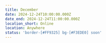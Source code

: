 ```yaml
---
title: December
date: 2024-12-24T10:00:00.000Z
date_end: 2024-12-24T11:00:00.000Z
location_short: Online
location: Anywhere
status: 'border-[#FF9325] bg-[#F3EDE0] soon'
---
```


